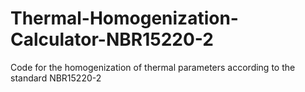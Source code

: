# Thermal-Homogenization-Calculator-NBR15220-2
Code for the homogenization of thermal parameters according to the standard NBR15220-2
